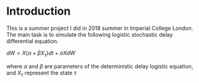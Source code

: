 # Introduction  
This is a summer project I did in 2018 summer in Imperial College London. The main task is to simulate the following logistic stochastic delay differential equation. 

$dW=X( \alpha +\beta X_\tau )dt+\sigma X dW$

where $\alpha$ and $\beta$ are parameters of the deterministic delay logistic equation, and $X_\tau$
represent the state $\tau$ 

<!--stackedit_data:
eyJoaXN0b3J5IjpbLTU5MDkxMjg3NiwtMzgzMTM4MzQ0LDYzNj
U5MDYzNF19
-->